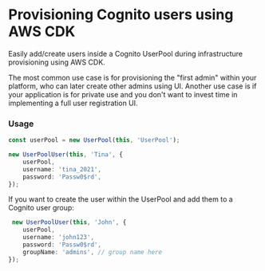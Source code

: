# Provisioning Cognito users using AWS CDK

Easily add/create users inside a Cognito UserPool during infrastructure provisioning using AWS CDK.

The most common use case is for provisioning the "first admin" within your platform, who can later create other admins
using UI. Another use case is if your application is for private use and you don't want to invest time in implementing a
full user registration UI.

### Usage

```typescript
const userPool = new UserPool(this, 'UserPool');

new UserPoolUser(this, 'Tina', {
    userPool,
    username: 'tina_2021',
    password: 'Passw0$rd',
});
```

If you want to create the user within the UserPool and add them to a Cognito user group:

```typescript
 new UserPoolUser(this, 'John', {
    userPool,
    username: 'john123',
    password: 'Passw0$rd',
    groupName: 'admins', // group name here
});
```
